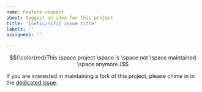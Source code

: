 ```yaml
---
name: Feature request
about: Suggest an idea for this project
title: '[cetic/nifi] issue title'
labels: ''
assignees: ''

---
```

$${\color{red}This \space project \space is \space not \space maintained \space anymore.}$$

If you are interested in maintaining a fork of this project, please chime in in the [dedicated issue](https://github.com/cetic/helm-nifi/issues/330).
